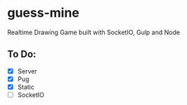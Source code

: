 # guess-mine
Realtime Drawing Game built with SocketIO, Gulp and Node



## To Do:

- [x] Server
- [x] Pug
- [x] Static
- [ ] SocketIO